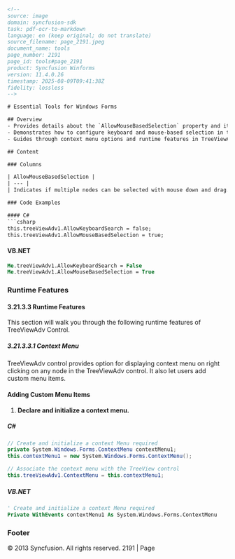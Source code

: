 ```html
<!-- 
source: image
domain: syncfusion-sdk
task: pdf-ocr-to-markdown
language: en (keep original; do not translate)
source_filename: page_2191.jpeg
document_name: tools
page_number: 2191
page_id: tools#page_2191
product: Syncfusion Winforms
version: 11.4.0.26
timestamp: 2025-08-09T09:41:38Z
fidelity: lossless
-->

# Essential Tools for Windows Forms

## Overview
- Provides details about the `AllowMouseBasedSelection` property and its functionality in selecting multiple nodes.
- Demonstrates how to configure keyboard and mouse-based selection in the `TreeViewAdv` control.
- Guides through context menu options and runtime features in TreeViewAdv.

## Content

### Columns

| AllowMouseBasedSelection |
| --- |
| Indicates if multiple nodes can be selected with mouse down and drag. |

### Code Examples

#### C#
```csharp
this.treeViewAdv1.AllowKeyboardSearch = false;
this.treeViewAdv1.AllowMouseBasedSelection = true;
```

#### VB.NET
```vb
Me.treeViewAdv1.AllowKeyboardSearch = False
Me.treeViewAdv1.AllowMouseBasedSelection = True
```

### Runtime Features

#### 3.21.3.3 Runtime Features

This section will walk you through the following runtime features of TreeViewAdv Control.

##### 3.21.3.3.1 Context Menu

TreeViewAdv control provides option for displaying context menu on right clicking on any node in the TreeViewAdv control. It also let users add custom menu items.

#### Adding Custom Menu Items

1.  **Declare and initialize a context menu.**

##### C#
```csharp
// Create and initialize a context Menu required
private System.Windows.Forms.ContextMenu contextMenu1;
this.contextMenu1 = new System.Windows.Forms.ContextMenu();

// Associate the context menu with the TreeView control
this.treeViewAdv1.ContextMenu = this.contextMenu1;
```

##### VB.NET
```vb
' Create and initialize a context Menu required
Private WithEvents contextMenu1 As System.Windows.Forms.ContextMenu
```

### Footer
© 2013 Syncfusion. All rights reserved. 2191 | Page
```